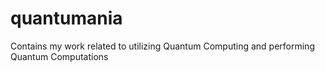 # quantumania
Contains my work related to utilizing Quantum Computing and performing Quantum Computations
